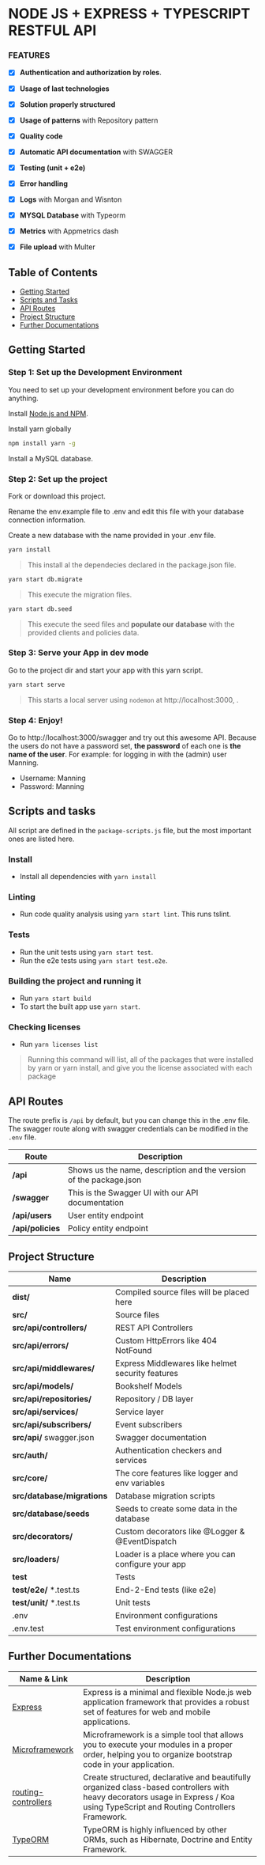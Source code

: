 # NODE JS + EXPRESS + TYPESCRIPT RESTFUL API

### FEATURES

- [x] **Authentication and authorization by roles**.
- [x] **Usage of last technologies**
- [x] **Solution properly structured**
- [x] **Usage of patterns** with Repository pattern
- [x] **Quality code**
- [x] **Automatic API documentation** with SWAGGER
- [x] **Testing (unit + e2e)**
- [x] **Error handling**
- [x] **Logs** with Morgan and Wisnton
- [x] **MYSQL Database** with Typeorm
- [x] **Metrics** with Appmetrics dash
- [x] **File upload** with Multer


## Table of Contents

- [Getting Started](#-getting-started)
- [Scripts and Tasks](#-scripts-and-tasks)
- [API Routes](#-api-routes)
- [Project Structure](#-project-structure)
- [Further Documentations](#-further-documentation)


## Getting Started

### Step 1: Set up the Development Environment

You need to set up your development environment before you can do anything.

Install [Node.js and NPM](https://nodejs.org/en/download/).

Install yarn globally

```bash
npm install yarn -g
```
Install a MySQL database.

### Step 2: Set up the project

Fork or download this project.

Rename the env.example file to .env and edit this file with your database connection information.

Create a new database with the name provided in your .env file.

```bash
yarn install
```

> This install al the dependecies declared in the package.json file.


```bash
yarn start db.migrate
```

> This execute the migration files.

```bash
yarn start db.seed
```

> This execute the seed files and **populate our database** with the provided clients and policies data.


### Step 3: Serve your App in dev mode

Go to the project dir and start your app with this yarn script.

```bash
yarn start serve
```

> This starts a local server using `nodemon` at http://localhost:3000, .

### Step 4: Enjoy!

Go to http://localhost:3000/swagger and try out this awesome API. Because the users do not have a password set, **the password** of each one is **the name of the user**.
For example: for logging in with the (admin) user Manning.
- Username: Manning
- Password: Manning


## Scripts and tasks

All script are defined in the `package-scripts.js` file, but the most important ones are listed here.

### Install

- Install all dependencies with `yarn install`

### Linting

- Run code quality analysis using `yarn start lint`. This runs tslint.

### Tests

- Run the unit tests using `yarn start test`.
- Run the e2e tests using `yarn start test.e2e`.

### Building the project and running it

- Run `yarn start build`
- To start the built app use `yarn start`.

### Checking licenses

- Run `yarn licenses list`
> Running this command will list, all of the packages that were installed by yarn or yarn install, and give you the license associated with each package

## API Routes

The route prefix is `/api` by default, but you can change this in the .env file.
The swagger route along with swagger credentials can be modified in the `.env` file.

| Route          | Description |
| -------------- | ----------- |
| **/api**       | Shows us the name, description and the version of the package.json |
| **/swagger**   | This is the Swagger UI with our API documentation |
| **/api/users** | User entity endpoint |
| **/api/policies**  | Policy entity endpoint |


## Project Structure

| Name                              | Description |
| --------------------------------- | ----------- |
| **dist/**                         | Compiled source files will be placed here |
| **src/**                          | Source files |
| **src/api/controllers/**          | REST API Controllers |
| **src/api/errors/**               | Custom HttpErrors like 404 NotFound |
| **src/api/middlewares/**          | Express Middlewares like helmet security features |
| **src/api/models/**               | Bookshelf Models |
| **src/api/repositories/**         | Repository / DB layer |
| **src/api/services/**             | Service layer |
| **src/api/subscribers/**          | Event subscribers |
| **src/api/** swagger.json         | Swagger documentation |
| **src/auth/**                     | Authentication checkers and services |
| **src/core/**                     | The core features like logger and env variables |
| **src/database/migrations**       | Database migration scripts |
| **src/database/seeds**            | Seeds to create some data in the database |
| **src/decorators/**               | Custom decorators like @Logger & @EventDispatch |
| **src/loaders/**                  | Loader is a place where you can configure your app |
| **test**                          | Tests |
| **test/e2e/** *.test.ts           | End-2-End tests (like e2e) |
| **test/unit/** *.test.ts          | Unit tests |
| .env                      | Environment configurations |
| .env.test                         | Test environment configurations |


## Further Documentations

| Name & Link                       | Description                       |
| --------------------------------- | --------------------------------- |
| [Express](https://expressjs.com/) | Express is a minimal and flexible Node.js web application framework that provides a robust set of features for web and mobile applications. |
| [Microframework](https://github.com/pleerock/microframework) | Microframework is a simple tool that allows you to execute your modules in a proper order, helping you to organize bootstrap code in your application. |
| [routing-controllers](https://github.com/pleerock/routing-controllers) | Create structured, declarative and beautifully organized class-based controllers with heavy decorators usage in Express / Koa using TypeScript and Routing Controllers Framework. |
| [TypeORM](http://typeorm.io/#/) | TypeORM is highly influenced by other ORMs, such as Hibernate, Doctrine and Entity Framework. |
